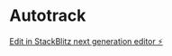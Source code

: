 # Autotrack

[Edit in StackBlitz next generation editor ⚡️](https://stackblitz.com/~/github.com/Walhaidary/Autotrack)